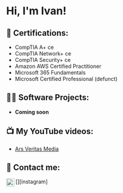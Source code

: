 <h1>Hi, I'm Ivan!</h1>

<h2>🔭 Certifications:</h2>

- CompTIA A+ ce
- CompTIA Network+ ce
- CompTIA Security+ ce
- Amazon AWS Certified Practitioner
- Microsoft 365 Fundamentals
- Microsoft Certified Professional (defunct)

<h2>👨‍💻 Software Projects:</h2>

- <b>Coming soon</b>

<h2>📺 My YouTube videos:</h2>

- [Ars Veritas Media](https://www.youtube.com/channel/UCupzBGDlpbSYBqF-g7o_nHA)

<h2> 🤳 Contact me:</h2>

[<img align="left" alt="JoshMadakor | Instagram" width="22px" src="https://cdn.jsdelivr.net/npm/simple-icons@v3/icons/instagram.svg" />][instagram]

[linkedin]: https://www.linkedin.com/in/ivan-lafollette/

<!--
**ivanlafollette/ivanlafollette1** is a ✨ _special_ ✨ repository because its `README.md` (this file) appears on your GitHub profile.


- 🔭 I’m currently working on ...
- 🌱 I’m currently learning ...
- 👯 I’m looking to collaborate on ...
- 🤔 I’m looking for help with ...
- 💬 Ask me about ...
- 📫 How to reach me: ...
- 😄 Pronouns: ...
- ⚡ Fun fact: ...
-->
